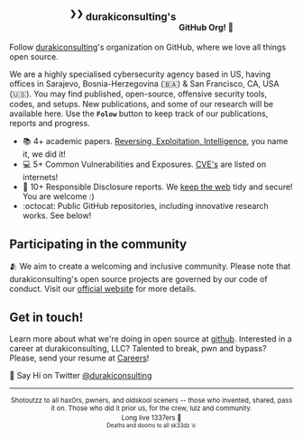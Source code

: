 <!-- <p align="center">
<sub>durakiconsulting is a leading cybersecurity provider for ideas revolving around penetration testing, security assessments and reverse engineering.</sub>
</p> -->

<!-- ![github-org](https://user-images.githubusercontent.com/5892610/217623827-353dc1c1-d590-4679-9a54-7c7a9bfac188.png) -->

<h2 align="center">
<sup><sup>❯❯</sup>&nbsp;</sup><sup>durakiconsulting's</sup>
<sub><sub>GitHub Org! 🎉</sub></sub>

</h2>

Follow [durakiconsulting](https://durakiconsulting.com)'s organization on GitHub, where we love all things open source.

We are a highly specialised cybersecurity agency based in US, having offices in Sarajevo, Bosnia-Herzegovina (🇧🇦) & San Francisco, CA, USA (🇺🇸). You may find published, open-source, offensive security tools, codes, and setups. New publications, and some of our research will be available here. Use the **`Folow`** button to keep track of our publications, reports and progress.

* :books: 4+ academic papers. [Reversing, Exploitation, Intelligence](https://durakiconsulting.com/portfolio/), you name it, we did it!
* :computer: 5+ Common Vulnerabilities and Exposures. [CVE's](https://durakiconsulting.com/portfolio/) are listed on internets!
* :office: 10+ Responsible Disclosure reports. We [keep the web](https://durakiconsulting.com/services/) tidy and secure! You are welcome :)
* :octocat: Public GitHub repositories, including innovative research works. See below!


## Participating in the community

🫂 We aim to create a welcoming and inclusive community. Please note that durakiconsulting's open source projects are governed by our code of conduct. Visit our [official website](https://durakiconsulting.com) for more details. 

## Get in touch!

Learn more about what we're doing in open source at [github](https://github.com/durakiconsulting).
Interested in a career at durakiconsulting, LLC? Talented to break, pwn and bypass? Please, send your resume at [Careers](mailto:hello@durakiconsulting.com)!

👋  Say Hi on Twitter [@durakiconsulting](https://twitter.com/0xduraki)


<hr>

<p align="center">
<sup>Shotoutzz to all hax0rs, pwners, and oldskool sceners -- those who invented, shared, pass it on. Those who did it prior us, for the crew, lulz and community. <br>Long live 1337ers 🖤<sup><br>Deaths and dooms to all sk33dz ☠️</sup></sup>  
</p>


<!--

<hr>


<img src="https://user-images.githubusercontent.com/5892610/217623827-353dc1c1-d590-4679-9a54-7c7a9bfac188.png" width="auto" alt="Black blackground Durakiconsulting LLC banner showing Secure your business subtitle and Specialized in Offensive Security and Vulnerability Research">
-->
